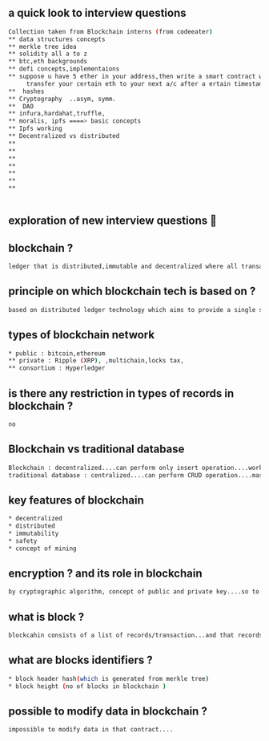 
## a quick look to interview questions 
```bash 
Collection taken from Blockchain interns (from codeeater)
** data structures concepts
** merkle tree idea
** solidity all a to z 
** btc,eth backgrounds 
** defi concepts,implementaions
** suppose u have 5 ether in your address,then write a smart contract which can
     transfer your certain eth to your next a/c after a ertain timestamp.
**  hashes 
** Cryptography  ..asym, symm.
**  DAO
** infura,hardahat,truffle,
** moralis, ipfs ====> basic concepts 
** Ipfs working 
** Decentralized vs distributed 
**
**
**
**
**
**
**   
 
```
## exploration of new interview questions 🦖

## blockchain ?
```bash 
ledger that is distributed,immutable and decentralized where all transaction are protected by cryptographic algorithm.
```
## principle on which blockchain tech is based on ? 
```bash
based on distributed ledger technology which aims to provide a single source of truth being distributed across network.
```
## types of blockchain network 
```bash 
* public : bitcoin,ethereum
** private : Ripple (XRP), ,multichain,locks tax,
** consortium : Hyperledger
```
## is there any restriction in types of records in blockchain ?
```bash
no
```
## Blockchain vs traditional database 
```bash 
Blockchain : decentralized....can perform only insert operation....work on peer to peer network 
traditional database : centralized....can perform CRUD operation....master-slave concept 
```
## key features of blockchain 
```bash
* decentralized
* distributed 
* immutability 
* safety
* concept of mining
```
## encryption ? and its role in blockchain 
```bash 
by cryptographic algorithm, concept of public and private key....so to provide authenticity. 
```
## what is block ? 
```bash
blockcahin consists of a list of records/transaction...and that records are stored in blocks... 
```
## what are blocks identifiers ?
```bash 
* block header hash(which is generated from merkle tree) 
* block height (no of blocks in blockchain )
```
## possible to modify data in blockchain ?
```bash
impossible to modify data in that contract....
```
## 
```bash 

```
## 
```bash

```
##
```bash 

```
## 
```bash

```
##
```bash 

```
## 
```bash

```
##
```bash 

```
## 
```bash

```
##
```bash 

```
## 
```bash

```

